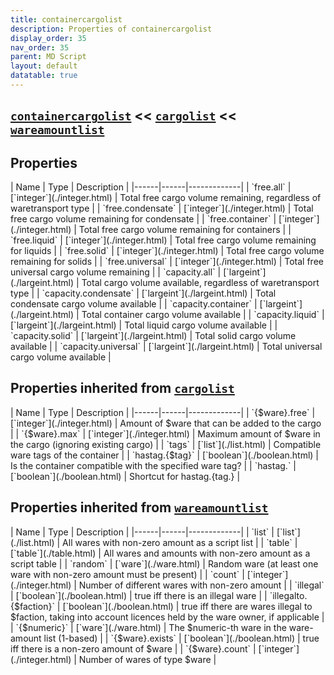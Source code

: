 ```yaml
---
title: containercargolist
description: Properties of containercargolist
display_order: 35
nav_order: 35
parent: MD Script
layout: default
datatable: true
---
```


##  [`containercargolist`](./containercargolist.html)  <<  [`cargolist`](./cargolist.html)  <<  [`wareamountlist`](./wareamountlist.html) 


## Properties

<div class="datatable-begin"></div>
| Name | Type | Description |
|------|------|-------------|
| `free.all` | [`integer`](./integer.html) | Total free cargo volume remaining, regardless of waretransport type |
| `free.condensate` | [`integer`](./integer.html) | Total free cargo volume remaining for condensate |
| `free.container` | [`integer`](./integer.html) | Total free cargo volume remaining for containers |
| `free.liquid` | [`integer`](./integer.html) | Total free cargo volume remaining for liquids |
| `free.solid` | [`integer`](./integer.html) | Total free cargo volume remaining for solids |
| `free.universal` | [`integer`](./integer.html) | Total free universal cargo volume remaining |
| `capacity.all` | [`largeint`](./largeint.html) | Total cargo volume available, regardless of waretransport type |
| `capacity.condensate` | [`largeint`](./largeint.html) | Total condensate cargo volume available |
| `capacity.container` | [`largeint`](./largeint.html) | Total container cargo volume available |
| `capacity.liquid` | [`largeint`](./largeint.html) | Total liquid cargo volume available |
| `capacity.solid` | [`largeint`](./largeint.html) | Total solid cargo volume available |
| `capacity.universal` | [`largeint`](./largeint.html) | Total universal cargo volume available |
<div class="datatable-end"></div>

## Properties inherited from [`cargolist`](./cargolist.html)

<div class="datatable-begin"></div>
| Name | Type | Description |
|------|------|-------------|
| `{$ware}.free` | [`integer`](./integer.html) | Amount of $ware that can be added to the cargo |
| `{$ware}.max` | [`integer`](./integer.html) | Maximum amount of $ware in the cargo (ignoring existing cargo) |
| `tags` | [`list`](./list.html) | Compatible ware tags of the container |
| `hastag.{$tag}` | [`boolean`](./boolean.html) | Is the container compatible with the specified ware tag? |
| `hastag.<tagname>` | [`boolean`](./boolean.html) | Shortcut for hastag.{tag.<tagname>} |
<div class="datatable-end"></div>

## Properties inherited from [`wareamountlist`](./wareamountlist.html)

<div class="datatable-begin"></div>
| Name | Type | Description |
|------|------|-------------|
| `list` | [`list`](./list.html) | All wares with non-zero amount as a script list |
| `table` | [`table`](./table.html) | All wares and amounts with non-zero amount as a script table |
| `random` | [`ware`](./ware.html) | Random ware (at least one ware with non-zero amount must be present) |
| `count` | [`integer`](./integer.html) | Number of different wares with non-zero amount |
| `illegal` | [`boolean`](./boolean.html) | true iff there is an illegal ware |
| `illegalto.{$faction}` | [`boolean`](./boolean.html) | true iff there are wares illegal to $faction, taking into account licences held by the ware owner, if applicable |
| `{$numeric}` | [`ware`](./ware.html) | The $numeric-th ware in the ware-amount list (1-based) |
| `{$ware}.exists` | [`boolean`](./boolean.html) | true iff there is a non-zero amount of $ware |
| `{$ware}.count` | [`integer`](./integer.html) | Number of wares of type $ware |
<div class="datatable-end"></div>



